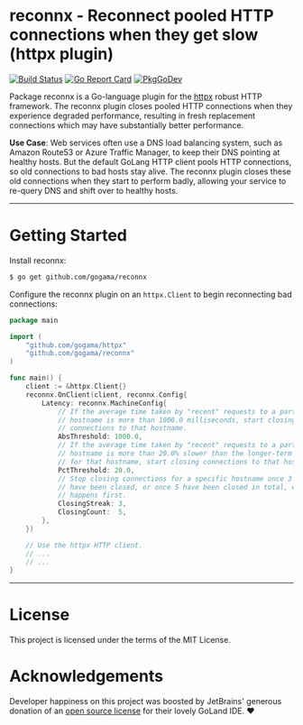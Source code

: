 reconnx - Reconnect pooled HTTP connections when they get slow (httpx plugin)
=============================================================================

[![Build Status](https://travis-ci.org/gogama/reconnx.svg)](https://travis-ci.com/gogama/reconnx) [![Go Report Card](https://goreportcard.com/badge/github.com/gogama/reconnx)](https://goreportcard.com/report/github.com/gogama/reconnx) [![PkgGoDev](https://pkg.go.dev/badge/github.com/gogama/reconnx)](https://pkg.go.dev/github.com/gogama/reconnx)

Package reconnx is a Go-language plugin for the
[httpx](https://github.com/gogama/httpx) robust HTTP framework. The reconnx
plugin closes pooled HTTP connections when they experience degraded performance,
resulting in fresh replacement connections which may have substantially better
performance.

**Use Case**: Web services often use a DNS load balancing system, such as
Amazon Route53 or Azure Traffic Manager, to keep their DNS pointing at healthy
hosts. But the default GoLang HTTP client pools HTTP connections, so old
connections to bad hosts stay alive. The reconnx plugin closes these old
connections when they start to perform badly, allowing your service to re-query
DNS and shift over to healthy hosts.

---

Getting Started
===============

Install reconnx:

```sh
$ go get github.com/gogama/reconnx
```

Configure the reconnx plugin on an `httpx.Client` to begin reconnecting bad
connections:

```go
package main

import (
	"github.com/gogama/httpx"
	"github.com/gogama/reconnx"
)

func main() {
	client := &httpx.Client{}
	reconnx.OnClient(client, reconnx.Config{
		Latency: reconnx.MachineConfig{
			// If the average time taken by "recent" requests to a particular
			// hostname is more than 1000.0 milliseconds, start closing
			// connections to that hostname.
			AbsThreshold: 1000.0,
			// If the average time taken by "recent" requests to a particular
			// hostname is more than 20.0% slower than the longer-term average
			// for that hostname, start closing connections to that hostname.
			PctThreshold: 20.0,
			// Stop closing connections for a specific hostname once 3 in a row
			// have been closed, or once 5 have been closed in total, whichever
			// happens first.
			ClosingStreak: 3,
			ClosingCount:  5,
		},
	})

	// Use the httpx HTTP client.
	// ...
	// ...
}
```

---

License
=======

This project is licensed under the terms of the MIT License.

Acknowledgements
================

Developer happiness on this project was boosted by JetBrains' generous donation
of an [open source license](https://www.jetbrains.com/opensource/) for their
lovely GoLand IDE. ❤
